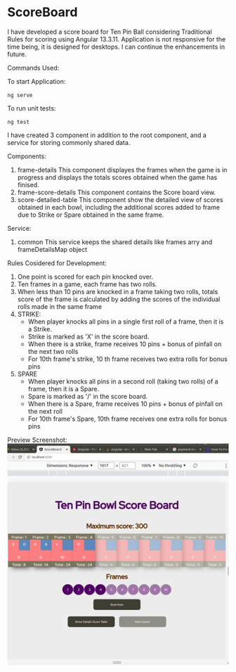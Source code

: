 # ScoreBoard

I have developed a score board for Ten Pin Ball considering Traditional Rules for scoring using Angular 13.3.11. Application is not responsive for the time being, it is designed for desktops. I can continue the enhancements in future.

Commands Used:

To start Application:

```
ng serve
```

To run unit tests:

```
ng test
```

I have created 3 component in addition to the root component, and a service for storing commonly shared data.

Components:

1. frame-details
   This component displayes the frames when the game is in progress and displays the totals scores obtained when the game has finised.
2. frame-score-details
   This component contains the Score board view.
3. score-detailed-table
   This component show the detailed view of scores obtained in each bowl, including the additional scores added to frame due to Strike or Spare obtained in the same frame.

Service:

1. common
   This service keeps the shared details like frames arry and frameDetailsMap object

Rules Cosidered for Development:

1. One point is scored for each pin knocked over.
2. Ten frames in a game, each frame has two rolls.
3. When less than 10 pins are knocked in a frame taking two rolls, totals score of the frame is calculated by adding the scores of the individual rolls made in the same frame
4. STRIKE:
   - When player knocks all pins in a single first roll of a frame, then it is a Strike.
   - Strike is marked as 'X' in the score board.
   - When there is a strike, frame receives 10 pins + bonus of pinfall on the next two rolls
   - For 10th frame's strike, 10 th frame receives two extra rolls for bonus pins
5. SPARE
   - When player knocks all pins in a second roll (taking two rolls) of a frame, then it is a Spare.
   - Spare is marked as '/' in the score board.
   - When there is a Spare, frame receives 10 pins + bonus of pinfall on the next roll
   - For 10th frame's Spare, 10th frame receives one extra rolls for bonus pins

Preview Screenshot:
![preview](/src/assets/preview.png)

